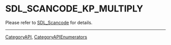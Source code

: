 # SDL_SCANCODE_KP_MULTIPLY

Please refer to [SDL_Scancode](SDL_Scancode) for details.

----
[CategoryAPI](CategoryAPI), [CategoryAPIEnumerators](CategoryAPIEnumerators)

